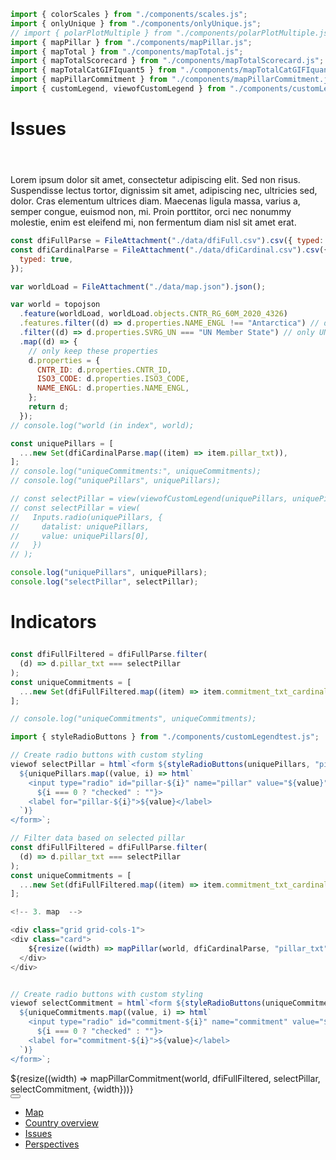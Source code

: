<!-- import externals -->
<head>
<link rel="preconnect" href="https://fonts.googleapis.com">
<link rel="preconnect" href="https://fonts.gstatic.com" crossorigin>
<link href="https://fonts.googleapis.com/css2?family=Noto+Sans:ital,wght@0,100..900;1,100..900&family=Nunito+Sans:ital,opsz,wght@0,6..12,200..1000;1,6..12,200..1000&family=PT+Sans:ital,wght@0,400;0,700;1,400;1,700&display=swap" rel="stylesheet">
<link rel="stylesheet" href="style.css">
<!-- sidebar -->
<link
  rel="stylesheet"
  href="https://cdnjs.cloudflare.com/ajax/libs/font-awesome/6.4.0/css/all.min.css"
/>
<link rel="stylesheet" href="./sidebar.css" />
<link rel="stylesheet" href="./custom-legend.css" />
</head>

<!-- back to root button -->

<a href="../" class="back-to-root">
  <span class="arrow"></span>
</a>

<!-- import components -->

```js
import { colorScales } from "./components/scales.js";
import { onlyUnique } from "./components/onlyUnique.js";
// import { polarPlotMultiple } from "./components/polarPlotMultiple.js";
import { mapPillar } from "./components/mapPillar.js";
import { mapTotal } from "./components/mapTotal.js";
import { mapTotalScorecard } from "./components/mapTotalScorecard.js";
import { mapTotalCatGIFIquant5 } from "./components/mapTotalCatGIFIquant5.js";
import { mapPillarCommitment } from "./components/mapPillarCommitment.js";
import { customLegend, viewofCustomLegend } from "./components/customLegend.js";
```

<!-- hero -->

<div class="hero">
  <h1>Issues</h1>
  <div id="hero-image"></div>
<p style="margin-top: 4em;">Lorem ipsum dolor sit amet, consectetur adipiscing elit. Sed non risus. Suspendisse lectus tortor, dignissim sit amet, adipiscing nec, ultricies sed, dolor. Cras elementum ultrices diam. Maecenas ligula massa, varius a, semper congue, euismod non, mi. Proin porttitor, orci nec nonummy molestie, enim est eleifend mi, non fermentum diam nisl sit amet erat. 
</p>

</div>

<!-- data -->

```js
const dfiFullParse = FileAttachment("./data/dfiFull.csv").csv({ typed: true });
const dfiCardinalParse = FileAttachment("./data/dfiCardinal.csv").csv({
  typed: true,
});
```

<!-- world map and data -->

<!-- 0. data -->

```js
var worldLoad = FileAttachment("./data/map.json").json();
```

```js
var world = topojson
  .feature(worldLoad, worldLoad.objects.CNTR_RG_60M_2020_4326)
  .features.filter((d) => d.properties.NAME_ENGL !== "Antarctica") // drop Antarctica directly
  .filter((d) => d.properties.SVRG_UN === "UN Member State") // only UN member states
  .map((d) => {
    // only keep these properties
    d.properties = {
      CNTR_ID: d.properties.CNTR_ID,
      ISO3_CODE: d.properties.ISO3_CODE,
      NAME_ENGL: d.properties.NAME_ENGL,
    };
    return d;
  });
// console.log("world (in index", world);
```

  <!-- 1. input data -->

```js
const uniquePillars = [
  ...new Set(dfiCardinalParse.map((item) => item.pillar_txt)),
];
// console.log("uniqueCommitments:", uniqueCommitments);
// console.log("uniquePillars", uniquePillars);
```

  <!-- 2. input  -->

```js
// const selectPillar = view(viewofCustomLegend(uniquePillars, uniquePillars[0]));
// const selectPillar = view(
//   Inputs.radio(uniquePillars, {
//     datalist: uniquePillars,
//     value: uniquePillars[0],
//   })
// );
```

```js
console.log("uniquePillars", uniquePillars);
console.log("selectPillar", selectPillar);
```

<!-- small maps -->

<h1>
<p>Indicators</p>
</h1>

<div class="grid grid-cols-3">

<div class="card grid-colspan-1">
<!-- commitment selection -->

```js
const dfiFullFiltered = dfiFullParse.filter(
  (d) => d.pillar_txt === selectPillar
);
const uniqueCommitments = [
  ...new Set(dfiFullFiltered.map((item) => item.commitment_txt_cardinal)),
];

// console.log("uniqueCommitments", uniqueCommitments);
```

<!-- Add this to your imports -->

```js
import { styleRadioButtons } from "./components/customLegendtest.js";
```

<!-- Replace the pillar selection -->

```js
// Create radio buttons with custom styling
viewof selectPillar = html`<form ${styleRadioButtons(uniquePillars, "pillar-radio")}>
  ${uniquePillars.map((value, i) => html`
    <input type="radio" id="pillar-${i}" name="pillar" value="${value}"
      ${i === 0 ? "checked" : ""}>
    <label for="pillar-${i}">${value}</label>
  `)}
</form>`;
```

<!-- Replace the commitment selection -->

```js
// Filter data based on selected pillar
const dfiFullFiltered = dfiFullParse.filter(
  (d) => d.pillar_txt === selectPillar
);
const uniqueCommitments = [
  ...new Set(dfiFullFiltered.map((item) => item.commitment_txt_cardinal)),
];

<!-- 3. map  -->

<div class="grid grid-cols-1">
<div class="card">
    ${resize((width) => mapPillar(world, dfiCardinalParse, "pillar_txt", uniquePillars, selectPillar, {width}))}
  </div>
</div>


// Create radio buttons with custom styling
viewof selectCommitment = html`<form ${styleRadioButtons(uniqueCommitments, "commitment-radio")}>
  ${uniqueCommitments.map((value, i) => html`
    <input type="radio" id="commitment-${i}" name="commitment" value="${value}"
      ${i === 0 ? "checked" : ""}>
    <label for="commitment-${i}">${value}</label>
  `)}
</form>`;
```

</div>

<!-- maps -->

  <div class="card grid-colspan-2">
      ${resize((width) => mapPillarCommitment(world, dfiFullFiltered, selectPillar, selectCommitment,  {width}))}
    </div>
</div>

<!-- sidebar -->

<div class="sidebar" id="sidebar">
  <div class="sidebar-content">
    <button class="toggle-btn" id="toggleBtn">
      <!-- <i class="fas fa-chevron-left"></i> -->
    </button>
    <ul class="sidebar-menu">
      <li>
        <a href="/index">
          <i class="fas fa-globe"></i>
          <span>Map</span>
        </a>
      </li>
      <li>
        <a href="/countries">
          <i class="fas fa-flag"></i>
          <span>Country overview</span>
        </a>
      </li>
      <li>
        <a href="/issues">
          <i class="fas fa-rainbow"></i>
          <span>Issues</span>
        </a>
      </li>
      <li>
        <a href="/perspectives">
          <i class="fas fa-comments"></i>
          <span>Perspectives</span>
        </a>
      </li>
    </ul>
  </div>
</div>

<script src="./components/sidebar.js"></script>
